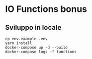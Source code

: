 # IO Functions bonus

## Sviluppo in locale

```shell
cp env.example .env
yarn install
docker-compose up -d --build
docker-compose logs -f functions
```
